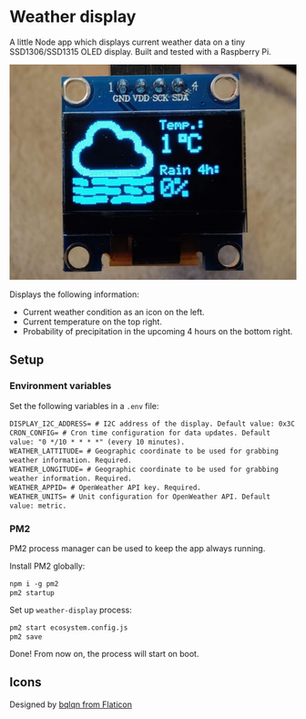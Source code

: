 # Weather display

A little Node app which displays current weather data on a tiny SSD1306/SSD1315 OLED display.
Built and tested with a Raspberry Pi.

![Photo of the display in action](./ssd1315.jpg)

Displays the following information:
* Current weather condition as an icon on the left.
* Current temperature on the top right.
* Probability of precipitation in the upcoming 4 hours on the bottom right.

## Setup

### Environment variables

Set the following variables in a `.env` file:

```dotenv
DISPLAY_I2C_ADDRESS= # I2C address of the display. Default value: 0x3C
CRON_CONFIG= # Cron time configuration for data updates. Default value: "0 */10 * * * *" (every 10 minutes).
WEATHER_LATTITUDE= # Geographic coordinate to be used for grabbing weather information. Required.
WEATHER_LONGITUDE= # Geographic coordinate to be used for grabbing weather information. Required.
WEATHER_APPID= # OpenWeather API key. Required.
WEATHER_UNITS= # Unit configuration for OpenWeather API. Default value: metric.
```

### PM2

PM2 process manager can be used to keep the app always running.

Install PM2 globally:
```
npm i -g pm2
pm2 startup
```

Set up `weather-display` process:
```
pm2 start ecosystem.config.js
pm2 save
```

Done! From now on, the process will start on boot.

## Icons

Designed by [bqlqn from Flaticon](https://www.flaticon.com/authors/bqlqn)
